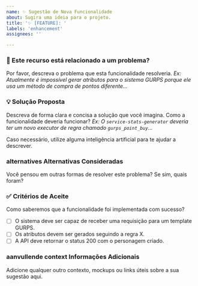 ```yaml
---
name: ✨ Sugestão de Nova Funcionalidade
about: Sugira uma ideia para o projeto.
title: '✨ [FEATURE]: '
labels: 'enhancement'
assignees: ''

---
```


### 🎯 Este recurso está relacionado a um problema?

Por favor, descreva o problema que esta funcionalidade resolveria.
*Ex: Atualmente é impossível gerar atributos para o sistema GURPS porque ele usa um método de compra de pontos diferente...*

### 💡 Solução Proposta

Descreva de forma clara e concisa a solução que você imagina. Como a funcionalidade deveria funcionar?
*Ex: O `service-stats-generator` deveria ter um novo executor de regra chamado `gurps_point_buy`...*

Caso necessário, utilize alguma inteligência artificial para te ajudar a descrever.

###  alternatives Alternativas Consideradas

Você pensou em outras formas de resolver este problema? Se sim, quais foram?

### ✅ Critérios de Aceite

Como saberemos que a funcionalidade foi implementada com sucesso?
- [ ] O sistema deve ser capaz de receber uma requisição para um template GURPS.
- [ ] Os atributos devem ser gerados seguindo a regra X.
- [ ] A API deve retornar o status 200 com o personagem criado.

###  aanvullende context Informações Adicionais

Adicione qualquer outro contexto, mockups ou links úteis sobre a sua sugestão aqui.